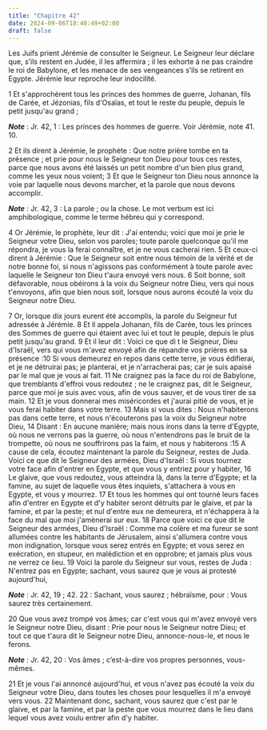 ```yaml
---
title: "Chapitre 42"
date: 2024-09-06T18:40:49+02:00
draft: false
---
```



Les Juifs prient Jérémie de consulter le Seigneur.
Le Seigneur leur déclare que, s’ils restent en Judée, il les affermira ; il les exhorte à ne pas craindre le roi de Babylone, et les menace de ses vengeances s’ils se retirent en Egypte.
Jérémie leur reproche leur indocilité.


1 Et s'approchèrent tous les princes des hommes de guerre, Johanan, fils de Carée, et Jézonias, fils d'Osaïas, et tout le reste du peuple, depuis le petit jusqu'au grand ;

***Note*** :  Jr. 42, 1 : Les princes des hommes de guerre. Voir Jérémie, note 41. 10.

2 Et ils dirent à Jérémie, le prophète : Que notre prière tombe en ta présence ; et prie pour nous le Seigneur ton Dieu pour tous ces restes, parce que nous avons été laissés un petit nombre d'un bien plus grand, comme les yeux nous voient; 3 Et que le Seigneur ton Dieu nous annonce la voie par laquelle nous devons marcher, et la parole que nous devons accomplir.

***Note*** :  Jr. 42, 3 : La parole ; ou la chose. Le mot verbum est ici amphibologique, comme le terme hébreu qui y correspond.

4 Or Jérémie, le prophète, leur dit : J'ai entendu; voici que moi je prie le Seigneur votre Dieu, selon vos paroles; toute parole quelconque qu'il me répondra, je vous la ferai connaître, et je ne vous cacherai rien. 5 Et ceux-ci dirent à Jérémie : Que le Seigneur soit entre nous témoin de la vérité et de notre bonne foi, si nous n'agissons pas conformément à toute parole avec laquelle le Seigneur ton Dieu t'aura envoyé vers nous. 6 Soit bonne, soit défavorable, nous obéirons à la voix du Seigneur notre Dieu, vers qui nous t'envoyons, afin que bien nous soit, lorsque nous aurons écouté la voix du Seigneur notre Dieu.


7 Or, lorsque dix jours eurent été accomplis, la parole du Seigneur fut adressée à Jérémie. 8 Et il appela Johanan, fils de Carée, tous les princes des Sommes de guerre qui étaient avec lui et tout le peuple, depuis le plus petit jusqu'au grand. 9 Et il leur dit : Voici ce que di t le Seigneur, Dieu d'Israël, vers qui vous m'avez envoyé afin de répandre vos prières en sa présence :10 Si vous demeurez en repos dans cette terre, je vous édifierai, et je ne détruirai pas; je planterai, et je n'arracherai pas; car je suis apaisé par le mal que je vous ai fait. 11 Ne craignez pas la face du roi de Babylone, que tremblants d'effroi vous redoutez ; ne le craignez pas, dit le Seigneur, parce que moi je suis avec vous, afin de vous sauver, et de vous tirer de sa main. 12 Et je vous donnerai mes miséricordes et j'aurai pitié de vous, et je vous ferai habiter dans votre terre. 13 Mais si vous dites : Nous n'habiterons pas dans cette terre, et nous n'écouterons pas la voix du Seigneur notre Dieu, 14 Disant : En aucune
manière; mais nous irons dans la terre d'Egypte, où nous ne verrons pas la guerre, où nous n'entendrons pas le bruit de la trompette, où nous ne souffrirons pas la faim, et nous y habiterons :15 A cause de cela, écoutez maintenant la parole du Seigneur, restes de Juda. Voici ce que dit le Seigneur des armées, Dieu d'Israël : Si vous tournez votre face afin d'entrer en Egypte, et que vous y entriez pour y habiter, 16 Le glaive, que vous redoutez, vous atteindra là, dans la terre d'Egypte; et la famine, au sujet de laquelle vous êtes inquiets, s'attachera à vous en Egypte, et vous y mourrez. 17 Et tous les hommes qui ont tourné leurs faces afin d'entrer en Egypte et d'y habiter seront détruits par le glaive, et par la famine, et par la peste; et nul d'entre eux ne demeurera, et n'échappera à la face du mal que moi j'amènerai sur eux. 18 Parce que voici ce que dit le Seigneur des armées, Dieu d'Israël : Comme ma colère et ma fureur se sont allumées contre les habitants de Jérusalem, ainsi s'allumera contre vous
mon indignation, lorsque vous serez entrés en Egypte; et vous serez en exécration, en stupeur, en malédiction et en opprobre; et jamais plus vous ne verrez ce lieu. 19 Voici la parole du Seigneur sur vous, restes de Juda : N'entrez pas en Egypte; sachant, vous saurez que je vous ai protesté aujourd'hui,

***Note*** :  Jr. 42, 19 ; 42. 22 : Sachant, vous saurez ; hébraïsme, pour : Vous saurez très certainement.

20 Que vous avez trompé vos âmes; car c'est vous qui m'avez envoyé vers le Seigneur notre Dieu, disant : Prie pour nous le Seigneur notre Dieu; et tout ce que t'aura dit le Seigneur notre Dieu, annonce-nous-le, et nous le ferons.

***Note*** :  Jr. 42, 20 : Vos âmes ; c’est-à-dire vos propres personnes, vous-mêmes.

21 Et je vous l'ai annoncé aujourd'hui, et vous n'avez pas écouté la voix du Seigneur votre Dieu, dans toutes les choses pour lesquelles il m'a envoyé vers vous. 22 Maintenant donc, sachant, vous saurez que c'est par le glaive, et par la famine, et par la peste que vous mourrez dans le lieu dans lequel vous avez voulu entrer afin d'y habiter.

